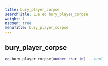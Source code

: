 ```yaml
---
title: bury_player_corpse
searchTitle: Lua eq bury_player_corpse
weight: 1
hidden: true
menuTitle: bury_player_corpse
---
```

## bury_player_corpse
```lua
eq.bury_player_corpse(number char_id) -- bool
```